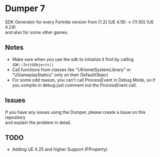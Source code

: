 # Dumper 7

SDK Generator for every Fortnite version from [1.2] (UE 4.16) -> [11.50] (UE 4.24) \
and also for some other games.


## Notes

* Make sure when you use the sdk to initialize it first by calling `SDK::InitGObjects()`
* Call functions from classes like "UKismetSystemLibrary" or "UGameplayStatics" only on their DefaultObject
* For some odd reason, you can't call ProcessEvent in Debug Mode, so if you compile in debug just comment out the ProcessEvent call.
## Issues

If you have any issues using the Dumper, please create a Issue on this repository\
and explain the problem in detail.
## TODO

- Adding UE 4.25 and higher Support (FProperty)
